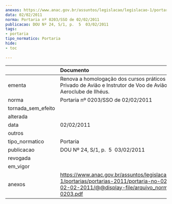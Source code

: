 ```yaml
---
anexos: https://www.anac.gov.br/assuntos/legislacao/legislacao-1/portarias/portarias-2011/portaria-no-0203-sso-de-02-02-2011/@@display-file/arquivo_norma/PA2011-0203.pdf
data: 02/02/2011
norma: Portaria nº 0203/SSO de 02/02/2011
publicacao: DOU Nº 24, S/1, p.  5  03/02/2011
tags:
- portaria
tipo_normatico: Portaria
hide: 
- toc 
 
---
```


|                    | Documento                                                                                                                                                         |
|:-------------------|:------------------------------------------------------------------------------------------------------------------------------------------------------------------|
| ementa             | Renova a homologação dos cursos práticos de Piloto Privado de Avião e Instrutor de Voo de Avião do Aeroclube de Ilhéus.                                           |
| norma              | Portaria nº 0203/SSO de 02/02/2011                                                                                                                                |
| tornada_sem_efeito |                                                                                                                                                                   |
| alterada           |                                                                                                                                                                   |
| data               | 02/02/2011                                                                                                                                                        |
| outros             |                                                                                                                                                                   |
| tipo_normatico     | Portaria                                                                                                                                                          |
| publicacao         | DOU Nº 24, S/1, p.  5  03/02/2011                                                                                                                                 |
| revogada           |                                                                                                                                                                   |
| em_vigor           |                                                                                                                                                                   |
| anexos             | https://www.anac.gov.br/assuntos/legislacao/legislacao-1/portarias/portarias-2011/portaria-no-0203-sso-de-02-02-2011/@@display-file/arquivo_norma/PA2011-0203.pdf |